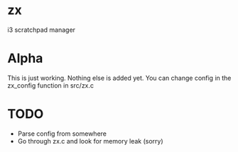 # zx
i3 scratchpad manager

# Alpha
This is just working. Nothing else is added yet. You can change config in the zx_config function in src/zx.c

# TODO
* Parse config from somewhere
* Go through zx.c and look for memory leak (sorry)
